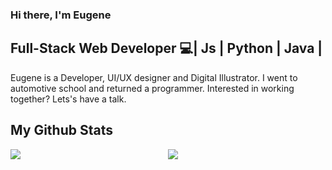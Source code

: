 
<!--
<p align="center">
  <img src="https://user-images.githubusercontent.com/95283425/152658597-e5f7116a-6039-41d9-b641-e6fb9ce567f4.png"  height="300px" alt="my banner">
</p>
-->

<h3>
Hi there, I'm Eugene
</h3>

<h2>
Full-Stack Web Developer 💻| Js | Python | Java | 
</h2> 

Eugene is a Developer, UI/UX designer and Digital Illustrator.
I went to automotive school and returned a programmer.
Interested in working together? Lets's have a talk.



## My Github Stats

<div style="display: flex;">
    <div style="width: 50%;">
        <img src="https://github-readme-streak-stats.herokuapp.com?user=Eugene-Oluoch&theme=gotham" />
    </div>
    <div style="width: 50%;">
        <img src="https://github-readme-stats.vercel.app/api?username=Eugene-Oluoch&theme=gotham&custom_title=Eugene's%20github%20stats" />
    </div>
</div>

